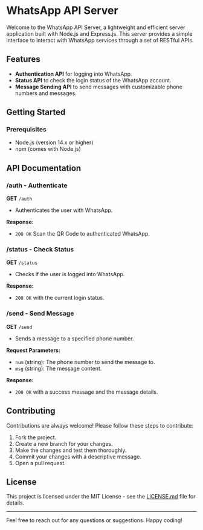 # WhatsApp API Server

Welcome to the WhatsApp API Server, a lightweight and efficient server application built with Node.js and Express.js. This server provides a simple interface to interact with WhatsApp services through a set of RESTful APIs.

## Features

- **Authentication API** for logging into WhatsApp.
- **Status API** to check the login status of the WhatsApp account.
- **Message Sending API** to send messages with customizable phone numbers and messages.

## Getting Started

### Prerequisites

- Node.js (version 14.x or higher)
- npm (comes with Node.js)


## API Documentation

### /auth - Authenticate

**GET** `/auth`
- Authenticates the user with WhatsApp.

**Response:**
- `200 OK` Scan the QR Code to authenticated WhatsApp.

### /status - Check Status

**GET** `/status`
- Checks if the user is logged into WhatsApp.

**Response:**
- `200 OK` with the current login status.

### /send - Send Message

**GET** `/send`
- Sends a message to a specified phone number.

**Request Parameters:**
- `num` (string): The phone number to send the message to.
- `msg` (string): The message content.

**Response:**
- `200 OK` with a success message and the message details.

## Contributing

Contributions are always welcome! Please follow these steps to contribute:
1. Fork the project.
2. Create a new branch for your changes.
3. Make the changes and test them thoroughly.
4. Commit your changes with a descriptive message.
5. Open a pull request.

## License

This project is licensed under the MIT License - see the [LICENSE.md](LICENSE.md) file for details.

---

Feel free to reach out for any questions or suggestions. Happy coding!